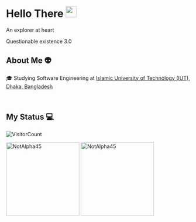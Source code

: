 <h1>Hello There <img src = "https://raw.githubusercontent.com/MartinHeinz/MartinHeinz/master/wave.gif" width = 30px></h1>

<p>An explorer at heart</p>
<p>Questionable existence 3.0</p>

## About Me 👽

🎓 Studying Software Engineering at <a href="https://www.iutoic-dhaka.edu/">Islamic University of Technology (IUT), Dhaka, Bangladesh</a>

<br>

## My Status 💻

![VisitorCount](https://profile-counter.glitch.me/NotAlpha45/count.svg)

<p><img height="200em" src="https://github-readme-stats.vercel.app/api?username=NotAlpha45&hide_border=true&count_private=true&show_icons=true&theme=dark" alt="NotAlpha45"/>
<img height="200em" src="https://github-readme-stats.vercel.app/api/top-langs?username=NotAlpha45&show_icons=true&locale=en&layout=compact&hide_border=true&theme=dark" alt="NotAlpha45"/></p>
